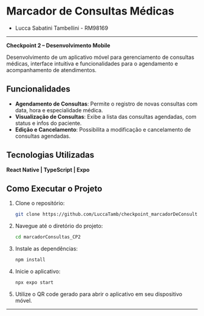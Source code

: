 # Marcador de Consultas Médicas
- Lucca Sabatini Tambellini - RM98169 
--- 

**Checkpoint 2 – Desenvolvimento Mobile**

Desenvolvimento de um aplicativo móvel para gerenciamento de consultas médicas, interface intuitiva e funcionalidades para o agendamento e acompanhamento de atendimentos.

## Funcionalidades
- **Agendamento de Consultas**: Permite o registro de novas consultas com data, hora e especialidade médica.
- **Visualização de Consultas**: Exibe a lista das consultas agendadas, com status e infos do paciente.
- **Edição e Cancelamento**: Possibilita a modificação e cancelamento de consultas agendadas.

## Tecnologias Utilizadas
**React Native | TypeScript | Expo**

## Como Executar o Projeto

1. Clone o repositório:
   ```bash
   git clone https://github.com/LuccaTamb/checkpoint_marcadorDeConsultas.git
   ```

2. Navegue até o diretório do projeto:
   ```bash
   cd marcadorConsultas_CP2
   ```

3. Instale as dependências:
   ```bash
   npm install
   ```

4. Inicie o aplicativo:
   ```bash
   npx expo start
   ```

5. Utilize o QR code gerado para abrir o aplicativo em seu dispositivo móvel.

---